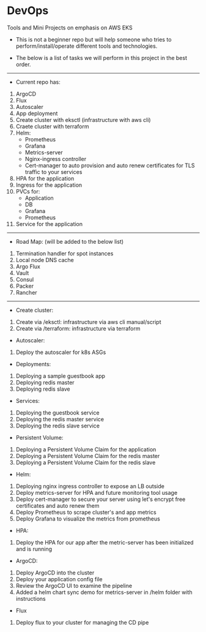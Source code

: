 # DevOps
Tools and Mini Projects on emphasis on AWS EKS

- This is not a beginner repo but will help someone who tries to perform/install/operate different
tools and technologies.

- The below is a list of tasks we will perform in this project in the best order.

---------------------------------------------

- Current repo has:

1. ArgoCD
2. Flux
2. Autoscaler
3. App deployment
4. Create cluster with eksctl (infrastructure with aws cli)
5. Craete cluster with terraform
6. Helm:
    - Prometheus
    - Grafana
    - Metrics-server
    - Nginx-ingress controller
    - Cert-manager to auto provision and auto renew certificates for TLS traffic to your services
7. HPA for the application
8. Ingress for the application
9. PVCs for:
    - Application
    - DB
    - Grafana
    - Prometheus
10. Service for the application

---------------------------------------------

- Road Map: (will be added to the below list)

1. Termination handler for spot instances
2. Local node DNS cache
3. Argo Flux
4. Vault
5. Consul
6. Packer
7. Rancher

---------------------------------------------

- Create cluster:

1. Create via /eksctl: infrastructure via aws cli manual/script
2. Create via /terraform: infrastructure via terraform

- Autoscaler:

1. Deploy the autoscaler for k8s ASGs

- Deployments: 

1. Deploying a sample guestbook app
2. Deploying redis master
3. Deploying redis slave 

- Services:

1. Deploying the guestbook service
2. Deploying the redis master service
3. Deploying the redis slave service

- Persistent Volume:

1. Deploying a Persistent Volume Claim for the application
2. Deploying a Persistent Volume Claim for the redis master
3. Deploying a Persistent Volume Claim for the redis slave

- Helm: 

1. Deploying nginx ingress controller to expose an LB outside
2. Deploy metrics-server for HPA and future monitoring tool usage
3. Deploy cert-manager to secure your server using let's encrypt free certificates and auto renew them
4. Deploy Prometheus to scrape cluster's and app metrics
5. Deploy Grafana to visualize the metrics from prometheus

- HPA:

1. Deploy the HPA for our app after the metric-server has been initialized and is running

- ArgoCD:

1. Deploy ArgoCD into the cluster
2. Deploy your application config file
3. Review the ArgoCD UI to examine the pipeline
4. Added a helm chart sync demo for metrics-server in /helm folder with instructions

- Flux

1. Deploy flux to your cluster for managing the CD pipe
